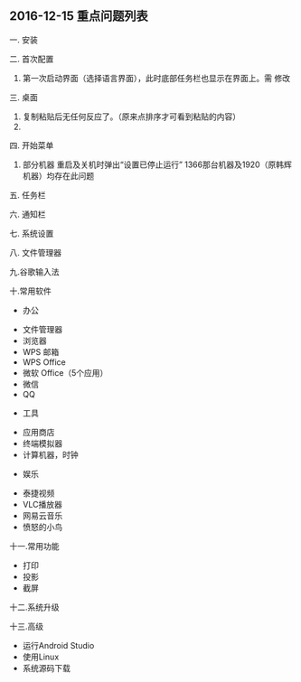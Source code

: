 ## 2016-12-15 重点问题列表

一. 安装  

二. 首次配置
 1. 第一次启动界面（选择语言界面），此时底部任务栏也显示在界面上。需 修改

三. 桌面
 1. 复制粘贴后无任何反应了。（原来点排序才可看到粘贴的内容）
 2.  
四. 开始菜单
 1.  部分机器 重启及关机时弹出“设置已停止运行” 1366那台机器及1920（原韩辉机器）均存在此问题

五. 任务栏

六. 通知栏


七. 系统设置


八. 文件管理器


九.谷歌输入法

十.常用软件
* 办公
 - 文件管理器
 - 浏览器
 - WPS 邮箱
 - WPS Office
 - 微软 Office（5个应用）
 - 微信
 - QQ

* 工具
 - 应用商店
 - 终端模拟器
 - 计算机器，时钟

* 娱乐
 - 泰捷视频
 - VLC播放器
 - 网易云音乐
 - 愤怒的小鸟

十一.常用功能
- 打印
- 投影
- 截屏


十二.系统升级

十三.高级
 - 运行Android Studio
 - 使用Linux
 - 系统源码下载







